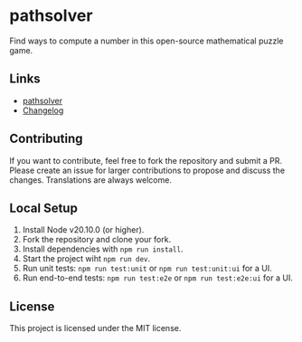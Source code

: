# pathsolver

Find ways to compute a number in this open-source mathematical puzzle game.

## Links

- [pathsolver](https://pathsolver.io)
- [Changelog](./CHANGELOG.md)

## Contributing

If you want to contribute, feel free to fork the repository and submit a PR.
Please create an issue for larger contributions to propose and discuss the changes.
Translations are always welcome.

## Local Setup

1. Install Node v20.10.0 (or higher).
2. Fork the repository and clone your fork.
3. Install dependencies with `npm run install`.
4. Start the project wiht `npm run dev`.
5. Run unit tests: `npm run test:unit` or `npm run test:unit:ui` for a UI.
6. Run end-to-end tests: `npm run test:e2e` or `npm run test:e2e:ui` for a UI.

## License

This project is licensed under the MIT license.
